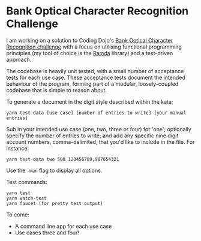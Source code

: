 # Bank Optical Character Recognition Challenge
I am working on a solution to Coding Dojo's [Bank Optical Character Recognition challenge](https://github.com/codingdojo-org/codingdojo.org/blob/master/content/kata/BankOCR.md) with a focus on utilising functional programming principles (my tool of choice is the [Ramda](http://ramdajs.com/docs/) library) and a test-driven approach.

The codebase is heavily unit tested, with a small number of acceptance tests for each use case. These acceptance tests document the intended behaviour of the program, forming part of a modular, loosely-coupled codebase that is simple to reason about.

To generate a document in the digit style described within the kata:
```
yarn test-data [use case] [number of entries to write] [your manual entries]
```
Sub in your intended use case (one, two, three or four) for 'one'; optionally specify the number of entries to write; and add any specific nine digit account numbers, comma-delimited, that you'd like to include in the file. For instance:
```
yarn test-data two 500 123456789,987654321
```
Use the `-man` flag to display all options.

Test commands:
```
yarn test
yarn watch-test
yarn faucet (for pretty test output)
```

To come:
* A command line app for each use case
* Use cases three and four!

